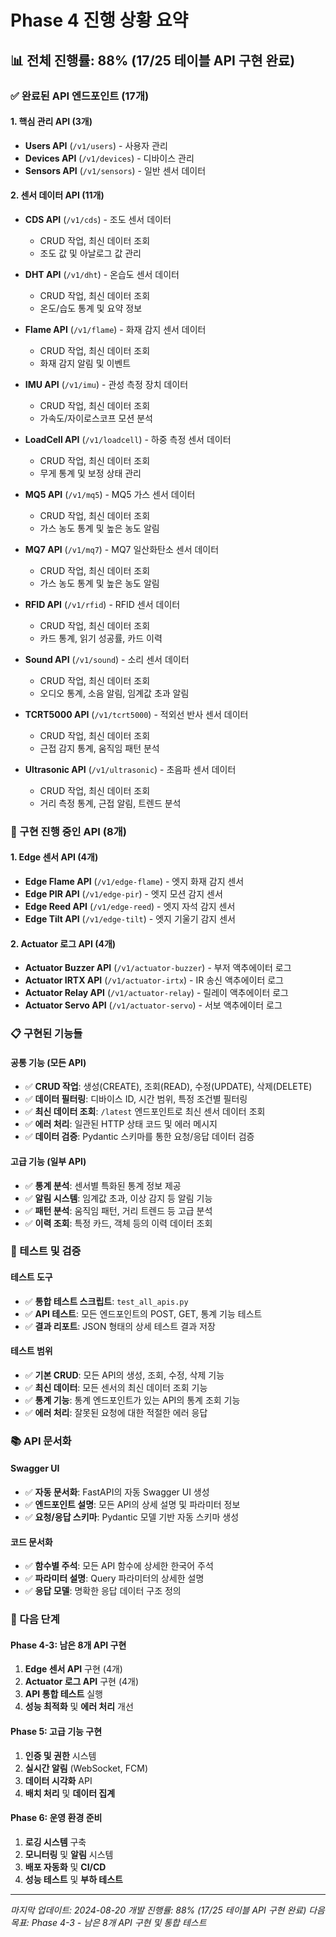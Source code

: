 # Phase 4 진행 상황 요약

## 📊 전체 진행률: 88% (17/25 테이블 API 구현 완료)

### ✅ 완료된 API 엔드포인트 (17개)

#### 1. 핵심 관리 API (3개)
- **Users API** (`/v1/users`) - 사용자 관리
- **Devices API** (`/v1/devices`) - 디바이스 관리  
- **Sensors API** (`/v1/sensors`) - 일반 센서 데이터

#### 2. 센서 데이터 API (11개)
- **CDS API** (`/v1/cds`) - 조도 센서 데이터
  - CRUD 작업, 최신 데이터 조회
  - 조도 값 및 아날로그 값 관리
  
- **DHT API** (`/v1/dht`) - 온습도 센서 데이터
  - CRUD 작업, 최신 데이터 조회
  - 온도/습도 통계 및 요약 정보
  
- **Flame API** (`/v1/flame`) - 화재 감지 센서 데이터
  - CRUD 작업, 최신 데이터 조회
  - 화재 감지 알림 및 이벤트
  
- **IMU API** (`/v1/imu`) - 관성 측정 장치 데이터
  - CRUD 작업, 최신 데이터 조회
  - 가속도/자이로스코프 모션 분석
  
- **LoadCell API** (`/v1/loadcell`) - 하중 측정 센서 데이터
  - CRUD 작업, 최신 데이터 조회
  - 무게 통계 및 보정 상태 관리
  
- **MQ5 API** (`/v1/mq5`) - MQ5 가스 센서 데이터
  - CRUD 작업, 최신 데이터 조회
  - 가스 농도 통계 및 높은 농도 알림
  
- **MQ7 API** (`/v1/mq7`) - MQ7 일산화탄소 센서 데이터
  - CRUD 작업, 최신 데이터 조회
  - 가스 농도 통계 및 높은 농도 알림
  
- **RFID API** (`/v1/rfid`) - RFID 센서 데이터
  - CRUD 작업, 최신 데이터 조회
  - 카드 통계, 읽기 성공률, 카드 이력
  
- **Sound API** (`/v1/sound`) - 소리 센서 데이터
  - CRUD 작업, 최신 데이터 조회
  - 오디오 통계, 소음 알림, 임계값 초과 알림
  
- **TCRT5000 API** (`/v1/tcrt5000`) - 적외선 반사 센서 데이터
  - CRUD 작업, 최신 데이터 조회
  - 근접 감지 통계, 움직임 패턴 분석
  
- **Ultrasonic API** (`/v1/ultrasonic`) - 초음파 센서 데이터
  - CRUD 작업, 최신 데이터 조회
  - 거리 측정 통계, 근접 알림, 트렌드 분석

### 🔄 구현 진행 중인 API (8개)

#### 1. Edge 센서 API (4개)
- **Edge Flame API** (`/v1/edge-flame`) - 엣지 화재 감지 센서
- **Edge PIR API** (`/v1/edge-pir`) - 엣지 모션 감지 센서
- **Edge Reed API** (`/v1/edge-reed`) - 엣지 자석 감지 센서
- **Edge Tilt API** (`/v1/edge-tilt`) - 엣지 기울기 감지 센서

#### 2. Actuator 로그 API (4개)
- **Actuator Buzzer API** (`/v1/actuator-buzzer`) - 부저 액추에이터 로그
- **Actuator IRTX API** (`/v1/actuator-irtx`) - IR 송신 액추에이터 로그
- **Actuator Relay API** (`/v1/actuator-relay`) - 릴레이 액추에이터 로그
- **Actuator Servo API** (`/v1/actuator-servo`) - 서보 액추에이터 로그

### 📋 구현된 기능들

#### 공통 기능 (모든 API)
- ✅ **CRUD 작업**: 생성(CREATE), 조회(READ), 수정(UPDATE), 삭제(DELETE)
- ✅ **데이터 필터링**: 디바이스 ID, 시간 범위, 특정 조건별 필터링
- ✅ **최신 데이터 조회**: `/latest` 엔드포인트로 최신 센서 데이터 조회
- ✅ **에러 처리**: 일관된 HTTP 상태 코드 및 에러 메시지
- ✅ **데이터 검증**: Pydantic 스키마를 통한 요청/응답 데이터 검증

#### 고급 기능 (일부 API)
- ✅ **통계 분석**: 센서별 특화된 통계 정보 제공
- ✅ **알림 시스템**: 임계값 초과, 이상 감지 등 알림 기능
- ✅ **패턴 분석**: 움직임 패턴, 거리 트렌드 등 고급 분석
- ✅ **이력 조회**: 특정 카드, 객체 등의 이력 데이터 조회

### 🧪 테스트 및 검증

#### 테스트 도구
- ✅ **통합 테스트 스크립트**: `test_all_apis.py`
- ✅ **API 테스트**: 모든 엔드포인트의 POST, GET, 통계 기능 테스트
- ✅ **결과 리포트**: JSON 형태의 상세 테스트 결과 저장

#### 테스트 범위
- ✅ **기본 CRUD**: 모든 API의 생성, 조회, 수정, 삭제 기능
- ✅ **최신 데이터**: 모든 센서의 최신 데이터 조회 기능
- ✅ **통계 기능**: 통계 엔드포인트가 있는 API의 통계 조회 기능
- ✅ **에러 처리**: 잘못된 요청에 대한 적절한 에러 응답

### 📚 API 문서화

#### Swagger UI
- ✅ **자동 문서화**: FastAPI의 자동 Swagger UI 생성
- ✅ **엔드포인트 설명**: 모든 API의 상세 설명 및 파라미터 정보
- ✅ **요청/응답 스키마**: Pydantic 모델 기반 자동 스키마 생성

#### 코드 문서화
- ✅ **함수별 주석**: 모든 API 함수에 상세한 한국어 주석
- ✅ **파라미터 설명**: Query 파라미터의 상세한 설명
- ✅ **응답 모델**: 명확한 응답 데이터 구조 정의

### 🚀 다음 단계

#### Phase 4-3: 남은 8개 API 구현
1. **Edge 센서 API** 구현 (4개)
2. **Actuator 로그 API** 구현 (4개)
3. **API 통합 테스트** 실행
4. **성능 최적화** 및 **에러 처리** 개선

#### Phase 5: 고급 기능 구현
1. **인증 및 권한** 시스템
2. **실시간 알림** (WebSocket, FCM)
3. **데이터 시각화** API
4. **배치 처리** 및 **데이터 집계**

#### Phase 6: 운영 환경 준비
1. **로깅 시스템** 구축
2. **모니터링** 및 **알림** 시스템
3. **배포 자동화** 및 **CI/CD**
4. **성능 테스트** 및 **부하 테스트**

---

*마지막 업데이트: 2024-08-20*
*개발 진행률: 88% (17/25 테이블 API 구현 완료)*
*다음 목표: Phase 4-3 - 남은 8개 API 구현 및 통합 테스트*
